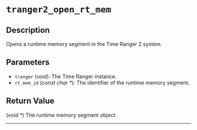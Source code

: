 # `tranger2_open_rt_mem`

## Description
Opens a runtime memory segment in the Time Ranger 2 system.

## Parameters
- `tranger` (*void*): The Time Ranger instance.
- `rt_mem_id` (*const char \**): The identifier of the runtime memory segment.

## Return Value
(*void \**) The runtime memory segment object.

---
